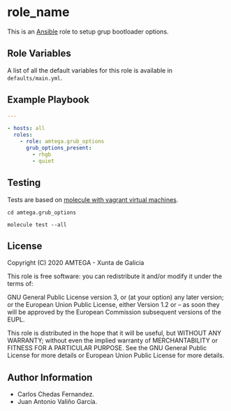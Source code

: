 # role_name

This is an [Ansible](http://www.ansible.com) role to setup grup bootloader options.

## Role Variables

A list of all the default variables for this role is available in `defaults/main.yml`.

## Example Playbook

```yaml
---

- hosts: all  
  roles:
    - role: amtega.grub_options
      grub_options_present:
        - rhgb
        - quiet
```

## Testing

Tests are based on [molecule with vagrant virtual machines](https://molecule.readthedocs.io/en/latest/installation.html).

```shell
cd amtega.grub_options

molecule test --all
```

## License

Copyright (C) 2020 AMTEGA - Xunta de Galicia

This role is free software: you can redistribute it and/or modify it under the terms of:

GNU General Public License version 3, or (at your option) any later version; or the European Union Public License, either Version 1.2 or – as soon they will be approved by the European Commission ­subsequent versions of the EUPL.

This role is distributed in the hope that it will be useful, but WITHOUT ANY WARRANTY; without even the implied warranty of MERCHANTABILITY or FITNESS FOR A PARTICULAR PURPOSE.  See the GNU General Public License for more details or European Union Public License for more details.

## Author Information

- Carlos Chedas Fernandez.
- Juan Antonio Valiño García.
